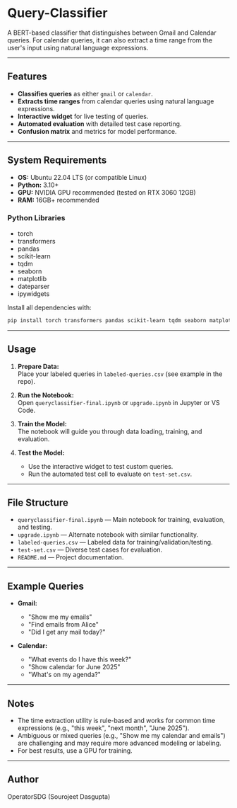 # Query-Classifier

A BERT-based classifier that distinguishes between Gmail and Calendar queries. For calendar queries, it can also extract a time range from the user's input using natural language expressions.

---

## Features

- **Classifies queries** as either `gmail` or `calendar`.
- **Extracts time ranges** from calendar queries using natural language expressions.
- **Interactive widget** for live testing of queries.
- **Automated evaluation** with detailed test case reporting.
- **Confusion matrix** and metrics for model performance.

---

## System Requirements

- **OS:** Ubuntu 22.04 LTS (or compatible Linux)
- **Python:** 3.10+
- **GPU:** NVIDIA GPU recommended (tested on RTX 3060 12GB)
- **RAM:** 16GB+ recommended

### Python Libraries

- torch
- transformers
- pandas
- scikit-learn
- tqdm
- seaborn
- matplotlib
- dateparser
- ipywidgets

Install all dependencies with:

```bash
pip install torch transformers pandas scikit-learn tqdm seaborn matplotlib dateparser ipywidgets
```

---

## Usage

1. **Prepare Data:**  
   Place your labeled queries in `labeled-queries.csv` (see example in the repo).

2. **Run the Notebook:**  
   Open `queryclassifier-final.ipynb` or `upgrade.ipynb` in Jupyter or VS Code.

3. **Train the Model:**  
   The notebook will guide you through data loading, training, and evaluation.

4. **Test the Model:**  
   - Use the interactive widget to test custom queries.
   - Run the automated test cell to evaluate on `test-set.csv`.

---

## File Structure

- `queryclassifier-final.ipynb` — Main notebook for training, evaluation, and testing.
- `upgrade.ipynb` — Alternate notebook with similar functionality.
- `labeled-queries.csv` — Labeled data for training/validation/testing.
- `test-set.csv` — Diverse test cases for evaluation.
- `README.md` — Project documentation.

---

## Example Queries

- **Gmail:**  
  - "Show me my emails"
  - "Find emails from Alice"
  - "Did I get any mail today?"

- **Calendar:**  
  - "What events do I have this week?"
  - "Show calendar for June 2025"
  - "What's on my agenda?"

---

## Notes

- The time extraction utility is rule-based and works for common time expressions (e.g., "this week", "next month", "June 2025").
- Ambiguous or mixed queries (e.g., "Show me my calendar and emails") are challenging and may require more advanced modeling or labeling.
- For best results, use a GPU for training.

---

## Author
OperatorSDG (Sourojeet Dasgupta)